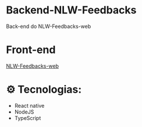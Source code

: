 # Backend-NLW-Feedbacks
Back-end do NLW-Feedbacks-web

# Front-end 
[NLW-Feedbacks-web](https://github.com/Jaozim420/NLW-Feedbacks-web)
# ⚙️ Tecnologias:
- React native
- NodeJS
- TypeScript
